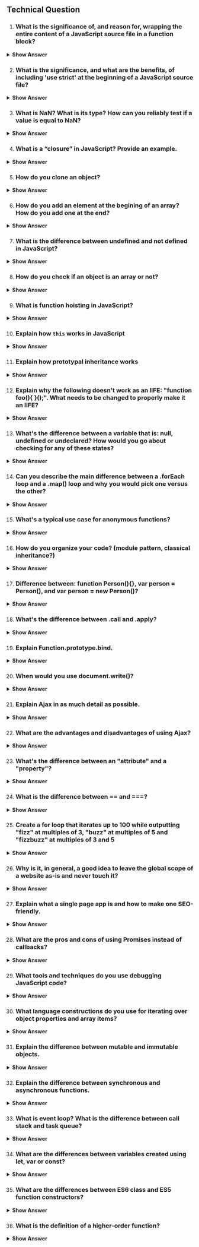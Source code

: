 ## Technical Question
1. ### What is the significance of, and reason for, wrapping the entire content of a JavaScript source file in a function block?
<details><summary><b>Show Answer</b></summary>

The practice of wrapping the entire content of a JavaScript source file in a function block is called the "module pattern" or "immediately-invoked function expression" (IIFE) and it serves several purposes:

Encapsulation: By wrapping code in a function block, it creates a private scope for the variables and functions defined within it. This means that any variables or functions defined within the function block are not accessible outside of it, effectively encapsulating the code and preventing naming collisions with other code that may be present in the global scope.

Avoidance of global variables: When variables are declared outside of any function block, they become global variables, which can be accessed and modified by any other script running on the same page. By wrapping the code in a function block, variables and functions declared within it become private, avoiding the creation of new global variables.

Modularization: The module pattern allows for the creation of self-contained modules of code that can be reused across different parts of an application. By defining all the code related to a particular feature or component within a single function block, it becomes easier to manage and organize code.

Protection against minification issues: Some minification tools may rename variables in a way that could cause issues if the code is not wrapped in a function block. By using the module pattern, the code is protected from these issues as the variables are not exposed in the global scope.

Overall, wrapping the entire content of a JavaScript source file in a function block provides a way to write more organized, modular, and encapsulated code that is less prone to errors caused by global variables or minification issues.

</details>

2. ### What is the significance, and what are the benefits, of including 'use strict' at the beginning of a JavaScript source file?
<details><summary><b>Show Answer</b></summary>
The 'use strict' statement is a feature introduced in ECMAScript 5 that allows developers to opt into a stricter version of JavaScript, which helps to avoid common mistakes and improve performance. When 'use strict' is included at the beginning of a JavaScript file, it enables strict mode for that entire file. Some benefits of using strict mode are:

It helps to catch common coding mistakes that would otherwise result in silent errors, such as using undeclared variables, assigning values to read-only properties, or using duplicate function parameter names.
It disallows certain unsafe or confusing language features, such as using the 'eval' function or implicit type coercion.
It improves performance in some cases by allowing JavaScript engines to optimize code more aggressively.</details>

3. ### What is NaN? What is its type? How can you reliably test if a value is equal to NaN?
<details><summary><b>Show Answer</b></summary>
NaN stands for "Not a Number" and is a special value in JavaScript that represents an undefined or unrepresentable value resulting from a mathematical operation. Despite its name, NaN is of the type "number". However, NaN is unique in that it is the only value in JavaScript that is not equal to itself. Therefore, a reliable way to test if a value is equal to NaN is to use the 'isNaN()' function, which returns true if the value is NaN and false otherwise.</details>

4. ### What is a “closure” in JavaScript? Provide an example.
<details><summary><b>Show Answer</b></summary>
A closure is a feature in JavaScript that allows a function to retain access to variables defined in its outer scope even after the outer function has returned. This is achieved by creating a new execution context for the inner function, which includes a reference to the outer function's lexical environment. Here's an example of a closure:

```
  function outerFunction() {
  const name = 'John';
  
  function innerFunction() {
    console.log(`Hello ${name}!`);
  }
  
  return innerFunction;
}

const greeting = outerFunction();
greeting(); // Output: "Hello John!"
```

In this example, outerFunction returns innerFunction, which is then assigned to the greeting variable. When greeting is called, it still has access to the name variable, even though outerFunction has already returned.
</details>

5. ### How do you clone an object?
<details><summary><b>Show Answer</b></summary>
In JavaScript, objects are reference types, which means that assigning an object to a new variable only creates a reference to the original object, not a new copy. To create a clone of an object, you can use several methods, including:

 - Using the Object.assign() method:

```
const original = { a: 1, b: 2 };
const clone = Object.assign({}, original);
```
  
 - Using the spread operator:
  
```
const original = { a: 1, b: 2 };
const clone = { ...original };
```

 - Using JSON.stringify() and JSON.parse():

 ```
const original = { a: 1, b: 2 };
const clone = JSON.parse(JSON.stringify(original));
 ```

</details>

6. ### How do you add an element at the begining of an array? How do you add one at the end?
<details><summary><b>Show Answer</b></summary>
To add an element at the beginning of an array in JavaScript, you can use the unshift() method, which adds one or more elements to the beginning of an array and returns the new length of the array. Here's an example:

```
const arr = [2, 3, 4];
arr.unshift(1);
console.log(arr); // Output: [1, 2, 3, 4]
```
To add an element to the end of an array, you can use the push() method, which adds one or more elements to the end of an array and returns the new length of the array. Here's an example:

```
const myArray = [1, 2, 3];
myArray.push(4);
console.log(myArray); // [1, 2, 3, 4]
```

</details>

7. ### What is the difference between undefined and not defined in JavaScript?
<details><summary><b>Show Answer</b></summary>

Undefined and not defined are both ways of referring to a variable that has not been assigned a value, but they are used in different contexts. Undefined means that a variable has been declared but has not been assigned a value, while not defined means that a variable has not been declared at all. Here's an example:

```
let myVariable;
console.log(myVariable); // undefined

console.log(myOtherVariable); // Uncaught ReferenceError: myOtherVariable is not defined
```
  
In the first example, myVariable has been declared but has not been assigned a value, so its value is undefined. In the second example, myOtherVariable has not been declared at all, so trying to access it will result in a ReferenceError.

</details>

8. ### How do you check if an object is an array or not?
<details><summary><b>Show Answer</b></summary>
You can check if an object is an array by using the Array.isArray() method. This method returns true if the object is an array, and false if it is not. Here's an example:

```
const myArray = [1, 2, 3];
console.log(Array.isArray(myArray)); // true

const myObject = { foo: 'bar' };
console.log(Array.isArray(myObject)); // false
```
</details>

9. ### What is function hoisting in JavaScript?
<details><summary><b>Show Answer</b></summary>
Function hoisting is a JavaScript behavior where function declarations are moved to the top of their scope before the code is executed. This means that you can call a function before it is declared in your code. For example:

```
foo(); // 'bar'

function foo() {
  console.log('bar');
}
```

In this example, we can call the foo() function before it is declared because the function declaration is hoisted to the top of the scope. Note that function expressions, which are assigned to a variable, are not hoisted.

</details>

10. ### Explain how `this` works in JavaScript
<details><summary><b>Show Answer</b></summary>
In JavaScript, this refers to the current execution context, which is usually determined by how a function is called. The value of this can vary depending on how a function is invoked, and can be difficult to predict without understanding the underlying rules.

Here are the basic rules for determining the value of this:

Global context: If this is used outside of any function or object, it refers to the global object. In a browser, the global object is the window object.

Object method: If this is used inside of an object method, it refers to the object that the method is a property of. For example:

```
const person = {
  name: "John",
  greet: function() {
    console.log(`Hello, my name is ${this.name}.`);
  }

person.greet(); // logs "Hello, my name is John."
```  
person.greet(); // logs "Hello, my name is John."
person.greet(); // logs "Hello, my name is John."
Constructor function: If this is used inside of a constructor function, it refers to the instance of the object that is being created. For example:
```
function Person(name) {
  this.name = name;
  this.greet = function() {
    console.log(`Hello, my name is ${this.name}.`);
  }
}

const john = new Person("John");
john.greet(); // logs "Hello, my name is John."
```
Function invocation: If this is used inside of a regular function that is not a method of an object or a constructor function, it refers to the global object. However, if the function is called with the call or apply method, the value of this can be set explicitly to a specific object.
```
function greet() {
  console.log(`Hello, my name is ${this.name}.`);
}

const person1 = { name: "John" };
const person2 = { name: "Jane" };

greet(); // logs "Hello, my name is undefined."
greet.call(person1); // logs "Hello, my name is John."
greet.apply(person2); // logs "Hello, my name is Jane."
```
It's important to note that arrow functions do not have their own this binding, and instead inherit the this value from their enclosing lexical scope. This means that the value of this inside of an arrow function depends on where the function is defined, rather than how it is called.

In summary, the value of this in JavaScript depends on how a function is called, and can be determined by following the rules outlined above.

More detailed explaination onn Freecodecamp: https://www.freecodecamp.org/news/javascript-this-keyword-binding-rules/
</details>

11. ### Explain how prototypal inheritance works
<details><summary><b>Show Answer</b></summary>
Prototypal inheritance is a type of inheritance model in JavaScript where objects can inherit properties and methods from their prototypes. Each object in JavaScript has a prototype, which is essentially a reference to another object. When an object is created, it automatically inherits all the properties and methods of its prototype.

Here's an example:

```
// Create a parent object
let parent = {
  firstName: "John",
  lastName: "Doe",
  fullName: function() {
    return this.firstName + " " + this.lastName;
  }
};

// Create a child object
let child = Object.create(parent);

// Add a property to the child object
child.age = 25;

console.log(child.firstName); // "John"
console.log(child.age); // 25
console.log(child.fullName()); // "John Doe"
```
In this example, we first create a parent object with properties and a method. Then, we create a child object using Object.create(parent). This creates a new object with its prototype set to the parent object. We then add a new property to the child object.

When we access the firstName property of the child object, JavaScript first checks if it exists on the object itself. Since it doesn't, it checks the prototype chain and finds it on the parent object. Similarly, when we call the fullName() method on the child object, JavaScript finds it on the parent object through the prototype chain.

Prototypal inheritance is useful because it allows us to reuse code and create objects that share common properties and methods without having to define them on each individual object. It also allows us to create more complex inheritance relationships by chaining together prototypes. However, it's important to be aware of the potential pitfalls, such as unintentional modification of shared properties and methods.

</details>

12. ### Explain why the following doesn't work as an IIFE: "function foo(){ }();". What needs to be changed to properly make it an IIFE?
<details><summary><b>Show Answer</b></summary>
IIFE stands for Immediately Invoked Function Expression. It is a design pattern commonly used in JavaScript to create a function that is executed as soon as it is defined.

The following code doesn't work as an IIFE:

```
function foo() { }();
```
This is because the function is defined first and then immediately called with empty parentheses, which causes a syntax error. The JavaScript interpreter thinks that the function is being called with no arguments, but since there are no parentheses around the function definition, it doesn't know that it's actually supposed to be an IIFE.

To properly make it an IIFE, we need to wrap the entire function in parentheses like this:

```
(function foo() { })();
```
This tells the JavaScript interpreter that the function is meant to be an expression and not a declaration, and that it should be invoked immediately after it is defined.

Alternatively, we can also use the more commonly used syntax:
```
(function() { })();
```
This creates an anonymous function expression that is immediately invoked.

In summary, to make a function an IIFE, we need to wrap it in parentheses to create a function expression and then immediately invoke it.
</details>

13. ### What's the difference between a variable that is: null, undefined or undeclared? How would you go about checking for any of these states?
<details><summary><b>Show Answer</b></summary>
In JavaScript, there are three different states that a variable can be in: null, undefined, or undeclared. Let's discuss each state and how you can check for them:

1. Null: A null value is assigned by a programmer and represents an intentional absence of any object value. It is a value that represents no value or no object. In other words, null is explicitly set by the programmer to indicate that there is no value assigned to the variable.
To check if a variable is null, you can use the strict equality operator (===) to compare the variable to the null value. For example:

```
let myVariable = null;

if (myVariable === null) {
  console.log("myVariable is null");
}
```
2. Undefined: A variable is undefined when it has been declared but has not been assigned a value. It can also be undefined when a function doesn't return a value or when an object property doesn't exist.
To check if a variable is undefined, you can use the typeof operator and compare it to the string "undefined". For example:

```
let myVariable;

if (typeof myVariable === "undefined") {
  console.log("myVariable is undefined");
}
```
3. Undeclared: A variable is undeclared if it has not been declared using the var, let, or const keyword. It means that the variable doesn't exist in the current scope.
To check if a variable is undeclared, you can use a try-catch block and catch the ReferenceError that is thrown when an undeclared variable is referenced. For example:

```
try {
  if (myUndeclaredVariable === undefined) {
    console.log("myUndeclaredVariable is undefined");
  }
} catch (e) {
  console.log("myUndeclaredVariable is undeclared");
}
```
}
In summary, to check for each state:

To check for null: use strict equality (===) and compare to the null value.
To check for undefined: use typeof operator and compare to the string "undefined".
To check for undeclared: use a try-catch block and catch the ReferenceError thrown when an undeclared variable is referenced.
</details>

14. ### Can you describe the main difference between a .forEach loop and a .map() loop and why you would pick one versus the other?
<details><summary><b>Show Answer</b></summary>
The main difference between a .forEach loop and a .map() loop is in their return values and the way they treat the original array.

A .forEach loop is used when you want to perform a certain action on every element of an array, but you don't necessarily want to create a new array based on the original one. It simply iterates over each item in the array and performs the specified action. The return value of a .forEach loop is always undefined.

A .map() loop, on the other hand, is used when you want to create a new array based on the original one, by applying a certain function to each element of the array. It returns a new array with the same length as the original, but with the elements transformed by the function.

So, why would you pick one over the other?

If you simply need to perform an action on each element of an array, without creating a new array, then a .forEach loop is the way to go. It can be used for simple tasks like logging each element in the array to the console, or more complex tasks like modifying the original array.

If you need to create a new array based on the original one, by transforming each element in some way, then a .map() loop is the better choice. It can be used for tasks like converting an array of Celsius temperatures to an array of Fahrenheit temperatures, or transforming an array of objects to an array of specific object properties.

It's worth noting that neither of these methods modifies the original array, so they are both safe to use in that regard.
</details>

15. ### What's a typical use case for anonymous functions?
<details><summary><b>Show Answer</b></summary>
Anonymous functions, also known as lambda functions, are functions without a name that can be created and passed as arguments to other functions or used inline in expressions. A typical use case for anonymous functions is when we need to define a small and simple function that is only needed once and doesn't require a full-fledged function definition.

One common use case for anonymous functions is in functional programming, where higher-order functions are frequently used. Higher-order functions are functions that take one or more functions as arguments and/or return a function as a result. In such cases, anonymous functions can be used as "throwaway" functions to define the behavior of the higher-order function on the fly.

For example, let's say we have a list of numbers and we want to filter out only the even numbers. We could use the built-in filter function in Python and pass an anonymous function as the filter condition, like this:

```
numbers = [1, 2, 3, 4, 5, 6]
even_numbers = filter(lambda x: x % 2 == 0, numbers)
print(list(even_numbers))  # [2, 4, 6]
```
In this example, we define an anonymous function lambda x: x % 2 == 0 that takes a single argument x and returns True if x is even (i.e., if x % 2 == 0). We then pass this anonymous function as the filter condition to the filter function, which returns an iterator over the even numbers in the numbers list. Finally, we convert the iterator to a list and print it.

Another use case for anonymous functions is when defining callbacks or event handlers. For example, if we are working with a GUI toolkit that allows us to attach a callback function to a button press event, we could define the callback function inline as an anonymous function instead of creating a named function and passing it as an argument.

Overall, anonymous functions are a useful tool in programming that allows us to write more concise and readable code in certain situations where we don't need a named function or where a named function would be too cumbersome to define.
</details>

16. ### How do you organize your code? (module pattern, classical inheritance?)
<details><summary><b>Show Answer</b></summary>
When it comes to organizing code, there are several patterns and approaches you can use. The choice ultimately depends on the specifics of the project and the needs of the team.

One popular approach is the module pattern, where you group related functions and variables into a self-contained module. This pattern allows for better encapsulation, making it easier to reason about and maintain the codebase. With this approach, you can create modules for various parts of your application, such as user authentication, data storage, or UI components. Each module can have its own public interface and private implementation, which helps to prevent unwanted interactions between modules.

Another popular approach is classical inheritance, which involves creating classes and hierarchies of objects that inherit properties and methods from parent classes. This approach is useful when you need to create many similar objects with shared properties and behavior. It can also help with code reuse, as you can create parent classes that define common functionality and then inherit from them to create more specialized subclasses.

In addition to these approaches, there are also other patterns you can use, such as functional programming, dependency injection, and observer pattern. The important thing is to choose the approach that makes the most sense for your project and to be consistent in your coding practices across the codebase.
</details>

17. ### Difference between: function Person(){}, var person = Person(), and var person = new Person()?
<details><summary><b>Show Answer</b></summary>
In JavaScript, a function can be used to create objects, which can then be used to store data or perform actions. The three code snippets you provided are all related to creating objects using a function, but they differ in how they create and initialize the object.

1. function Person() {} is a function declaration that defines a function called "Person". This function doesn't do anything by default; it simply exists as a named function. You can think of it as a blueprint for creating objects of type "Person", but it doesn't create any objects on its own. This function can be used to create new objects using the new keyword.

2. var person = Person(); is a variable declaration that creates a variable called "person" and assigns it the return value of calling the "Person" function. However, since the "Person" function doesn't return anything explicitly, this line of code will set the "person" variable to undefined. This code snippet doesn't create a new object of type "Person" either.

3. var person = new Person(); is a variable declaration that creates a variable called "person" and assigns it a new instance of the "Person" object created with the new keyword. The new keyword is used to create a new instance of an object based on a constructor function. When a constructor function is called with the new keyword, it creates and returns a new object instance.

When creating objects using constructor functions, it is generally recommended to use the new keyword to ensure that a new instance of the object is created. Using the new keyword creates a new object and sets the value of this to the new object, allowing the constructor to initialize the new object properly.
</details>


18. ### What's the difference between .call and .apply?
<details><summary><b>Show Answer</b></summary>

</details>

19. ### Explain Function.prototype.bind.
<details><summary><b>Show Answer</b></summary>
Function.prototype.bind is a built-in method in JavaScript that returns a new function with a specified this value and an optional set of arguments. This method allows us to bind a function to a specific object and create a new function that will use the specified object as its this value.

The syntax for bind is as follows:
```
function.bind(thisArg[, arg1[, arg2[, ...]]])
```
Here, thisArg is the object that the function will use as its this value when it is called. The remaining arguments arg1, arg2, etc. are optional and represent the arguments that will be passed to the function when it is called.

Let's look at an example to better understand bind. Suppose we have an object person with a property name and a method greet:
```
const person = {
  name: 'John',
  greet: function() {
    console.log(`Hello, my name is ${this.name}.`);
  }
};
```
If we call person.greet() directly, we'll see Hello, my name is John. printed to the console.

Now let's say we want to create a new function that has person as its this value, but we don't want to call the greet method directly. We can use bind to create a new function:

```
const greetPerson = person.greet.bind(person);
```
Here, greetPerson is a new function that has person as its this value. We can call it just like we called person.greet():

```
greetPerson(); // logs "Hello, my name is John."
```
The advantage of using bind is that we can pass greetPerson around as a reference to a function that is bound to person. We can use it in callback functions, pass it as an argument to other functions, etc.

In summary, Function.prototype.bind is a powerful method in JavaScript that allows us to bind a function to a specific object and create a new function with a specified this value and set of arguments.
</details>

20. ### When would you use document.write()?
<details><summary><b>Show Answer</b></summary>
document.write() is a method in JavaScript that writes content directly to an HTML document. It can be used in a variety of scenarios, including but not limited to:

1. During page load: document.write() can be used during the loading of a page to add content dynamically. This is particularly useful when you want to include some dynamic content that is generated using JavaScript or some other scripting language.

2. Testing purposes: document.write() can be used during development to quickly test some functionality. For example, if you want to see if a particular piece of JavaScript code is working as expected, you can use document.write() to display some output on the page.

3. Dynamic content generation: document.write() can be used to generate dynamic content on the fly. For instance, if you have a button that, when clicked, generates some content on the page, you can use document.write() to write that content directly to the document.

4. External script loading: document.write() can be used to load external scripts dynamically. For example, if you want to load a script file dynamically after the page has loaded, you can use document.write() to write the script tag directly to the document.

It's important to note that document.write() can have some drawbacks and limitations, particularly when used after the page has finished loading. In some cases, it can overwrite existing content on the page, causing unexpected behavior. Additionally, it can be difficult to maintain and modify code that relies heavily on document.write(). Therefore, it's generally recommended to use other methods, such as DOM manipulation, to add content to a web page dynamically.
</details>

21. ### Explain Ajax in as much detail as possible.
<details><summary><b>Show Answer</b></summary>
  Ajax (Asynchronous JavaScript and XML) is a web development technique that allows web pages to load content dynamically without requiring the entire page to reload. With Ajax, web developers can create more responsive and interactive user experiences on web pages. It is a combination of several technologies including HTML, CSS, JavaScript, and XML or JSON.

Before Ajax, web pages used to reload entirely whenever users interacted with the page, such as filling out a form or clicking a button. This process was slow and often interrupted the user experience. With Ajax, only the specific part of the page that needs to be updated is refreshed, making the interaction faster and more seamless.

Ajax works by using JavaScript to send asynchronous requests to the server in the background, without reloading the entire page. The server then responds with data in either XML or JSON format, which is then parsed and displayed on the page. The XMLHttpRequest (XHR) object is used to make these requests and handle the responses.

One of the key benefits of Ajax is its ability to improve the speed and efficiency of web applications. Because only the necessary data is retrieved from the server, rather than the entire page, Ajax can significantly reduce the amount of data that needs to be transferred between the client and server. This reduces the amount of bandwidth required and makes web pages load faster.

Another advantage of Ajax is that it allows for more dynamic and interactive user experiences. For example, users can enter data into a form and see immediate feedback without the need to reload the entire page. Ajax also allows for real-time updates, such as live chat or stock quotes, without requiring a page refresh.

Ajax has become a popular technique for web developers and is used by many popular web applications such as Google Maps, Gmail, and Facebook. However, it is important to note that Ajax has some limitations, such as its dependence on JavaScript and the fact that it can be more difficult to implement than traditional web development techniques. Additionally, Ajax can sometimes be incompatible with certain web browsers or versions of those browsers.
</details>

22. ### What are the advantages and disadvantages of using Ajax?
<details><summary><b>Show Answer</b></summary>
Ajax (Asynchronous JavaScript and XML) is a popular web development technique that allows web pages to load content dynamically without requiring the entire page to reload. While there are many advantages to using Ajax, there are also some potential drawbacks to consider.

Advantages of Ajax:

1. Improved User Experience: Ajax enables web pages to update specific portions of content without requiring the entire page to reload, resulting in a faster and smoother user experience.
2. Reduced Server Load: With Ajax, only the necessary data is transferred between the client and server, reducing the amount of data that needs to be transferred and the load on the server.
3. Interactivity: Ajax allows for more dynamic and interactive web applications, with real-time updates, chat applications, and more.
4. Cross-Platform Compatibility: Ajax is compatible with most web browsers and can be used on various platforms such as desktop, mobile, and tablet devices.
Disadvantages of Ajax:

1. Dependence on JavaScript: Ajax is dependent on JavaScript, which means that if the user's browser does not support JavaScript or has JavaScript disabled, the Ajax functionality will not work.
2. Security Risks: Ajax can make web applications more vulnerable to security risks such as cross-site scripting (XSS) attacks and cross-site request forgery (CSRF) attacks.
3. SEO: Ajax content is often not indexed by search engines, which can affect the visibility of the web application in search results.
4. Complexity: Implementing Ajax can be more complex than traditional web development techniques, and it requires a good understanding of JavaScript and server-side programming.
</details>

23. ### What's the difference between an "attribute" and a "property"?
<details><summary><b>Show Answer</b></summary>
In web development, attributes and properties are terms used to describe the characteristics of HTML elements. While they are often used interchangeably, there is a difference between the two.

An attribute is a characteristic of an HTML element that is defined in the HTML markup. Attributes are used to provide additional information about the element and can be specified in the opening tag of an HTML element using the attribute name and value. For example, the "src" attribute is used to specify the URL of an image in an HTML "img" tag.

On the other hand, a property is a characteristic of an HTML element that can be accessed and manipulated using JavaScript. Properties are defined on the DOM (Document Object Model) and can be used to set or retrieve values of an element's characteristics. For example, the "src" property can be used to get or set the value of the "src" attribute of an "img" element.

One important difference between attributes and properties is that attributes are static and can only be set during the initial creation of the HTML element. Once the element is created, its attributes cannot be changed. Properties, on the other hand, can be changed dynamically using JavaScript, and their values may be updated based on user interaction or other events.

Another difference is that attributes are part of the HTML standard and are used by web browsers to render the page, while properties are part of the DOM API and are used by JavaScript to manipulate the page dynamically.

In summary, attributes and properties are both used to describe the characteristics of HTML elements, but attributes are defined in the HTML markup and are static, while properties are defined on the DOM and can be accessed and changed dynamically using JavaScript.
</details>

24. ### What is the difference between == and ===?
<details><summary><b>Show Answer</b></summary>
In JavaScript, there are two types of equality operators: the double equals (==) operator and the triple equals (===) operator.

The double equals (==) operator is a loose equality operator that checks for equality between two values, regardless of their data type. It performs type coercion, which means that it converts the operands to a common type before comparing them. For example, the expression "5" == 5 would be true because the string "5" is coerced to the number 5 before the comparison is made.

On the other hand, the triple equals (===) operator is a strict equality operator that checks for equality between two values, taking into account their data type. It does not perform type coercion, so if the types of the operands are different, the comparison will always return false. For example, the expression "5" === 5 would be false because the operands have different types (string and number).

Here are a few more key differences between the double equals (==) and triple equals (===) operators:

Performance: The triple equals (===) operator is faster than the double equals (==) operator because it does not perform type coercion.

Predictability: The triple equals (===) operator is more predictable than the double equals (==) operator because it takes into account the data type of the operands.

Implicit conversions: The double equals (==) operator can result in unexpected behavior due to implicit type conversions, which can make code harder to debug and maintain.

In general, it is recommended to use the triple equals (===) operator in JavaScript for comparing values to avoid unexpected results due to type coercion. However, there may be situations where the double equals (==) operator is useful, such as when comparing values from user input that may be in different data types.
</details>

25. ### Create a for loop that iterates up to 100 while outputting "fizz" at multiples of 3, "buzz" at multiples of 5 and "fizzbuzz" at multiples of 3 and 5
<details><summary><b>Show Answer</b></summary>
```
for (let i = 1; i <= 100; i++) {
  if (i % 3 === 0 && i % 5 === 0) {
    console.log("fizzbuzz");
  } else if (i % 3 === 0) {
    console.log("fizz");
  } else if (i % 5 === 0) {
    console.log("buzz");
  } else {
    console.log(i);
  }
}
```
</details>

26. ### Why is it, in general, a good idea to leave the global scope of a website as-is and never touch it?
<details><summary><b>Show Answer</b></summary>
n general, it is a good idea to avoid modifying the global scope of a website because doing so can lead to various issues such as naming conflicts, unintended side effects, and poor maintainability.

The global scope refers to the space where variables, functions, and other objects are defined outside of any functions or blocks. Any code that is placed in the global scope is executed immediately when the page loads, which can cause problems if the code is not properly organized.

Modifying the global scope can also lead to naming conflicts, where multiple scripts or libraries define variables or functions with the same name, causing unexpected behavior or errors. This can be especially problematic if you are using third-party libraries or plugins that also modify the global scope.

Additionally, modifying the global scope can make it more difficult to debug or maintain your code. When code is organized into modules or functions, it is easier to understand and reason about, and it is easier to isolate and fix issues when they arise.

For these reasons, it is generally recommended to avoid modifying the global scope and instead to use best practices for organizing your code, such as modularization, encapsulation, and proper use of namespaces.
</details>

27. ### Explain what a single page app is and how to make one SEO-friendly.
<details><summary><b>Show Answer</b></summary>
A single page app (SPA) is a web application that runs entirely within a single web page or view. Unlike traditional web applications that reload the entire page with each request, SPAs dynamically update the content of the current page without requiring a full page reload. SPAs are typically built using JavaScript frameworks such as React, Angular, or Vue.

Making a SPA SEO-friendly can be challenging since search engines rely on the traditional model of multiple pages with unique URLs to crawl and index content. However, there are several strategies that can be used to make a SPA SEO-friendly:

Implement server-side rendering (SSR): One way to make a SPA SEO-friendly is to implement server-side rendering. SSR generates HTML content on the server and sends it to the client, which can be indexed by search engines. SSR can be implemented using frameworks such as Next.js or Nuxt.js.

Use dynamic rendering: Dynamic rendering is a technique where the server sends a pre-rendered version of the page to search engines, while users still see the SPA version. This approach can be implemented using tools such as Puppeteer or Rendertron.

Implement metadata: Since search engines rely on metadata to understand the content of a page, it's important to include metadata such as title, description, and keywords in the SPA. This can be done using the HTML meta tag or using JavaScript to dynamically set the metadata.

Use the History API: The History API can be used to update the URL of the SPA as the user navigates through the app. This can help search engines crawl and index the different pages of the SPA.

Use schema.org markup: Schema.org markup provides search engines with additional information about the content of a page. This can be used to markup important information such as product information or reviews.

Optimize load time: Search engines favor websites that load quickly, so it's important to optimize the load time of the SPA. This can be done using techniques such as lazy loading, code splitting, and caching.

In conclusion, making a SPA SEO-friendly requires careful planning and implementation. By using techniques such as server-side rendering, metadata, and schema.org markup, developers can ensure that their SPA is easily crawled and indexed by search engines.
</details>

28. ### What are the pros and cons of using Promises instead of callbacks?
<details><summary><b>Show Answer</b></summary>
Promises and callbacks are two mechanisms that can be used in JavaScript to handle asynchronous operations. Promises provide a more elegant and concise way to deal with asynchronous operations compared to callbacks, but they also have their own advantages and disadvantages. Here are some of the pros and cons of using Promises over callbacks:

Pros of Promises:

Readability: Promises provide a more readable and understandable way to handle asynchronous code. Promises are designed to look like synchronous code, making it easier for developers to read and understand.

Error handling: Promises provide a cleaner way to handle errors compared to callbacks. Promises have a dedicated .catch() method that can be used to catch any errors that occur during the execution of the promise.

Chaining: Promises allow you to chain multiple asynchronous operations together. This makes it easier to write complex asynchronous code.

State: Promises have a state that can be used to determine if the promise is pending, fulfilled, or rejected.

Cons of Promises:

Learning curve: Promises can be difficult to learn, especially for developers who are new to JavaScript. Promises have their own set of methods and concepts that must be understood before they can be used effectively.

Compatibility: Promises are not compatible with older browsers. This means that if you want to use Promises, you may need to use a polyfill or transpiler to make your code work on older browsers.

Performance: Promises can have a negative impact on performance if they are not used properly. Promises can create unnecessary overhead if they are not used in the right way.

Debugging: Debugging Promises can be more difficult compared to callbacks. Promises are more complex and can be harder to debug, especially if you are not familiar with how they work.

In conclusion, while Promises provide a more elegant and concise way to deal with asynchronous operations compared to callbacks, they also have their own advantages and disadvantages. It's important to consider the pros and cons of each approach and choose the one that best fits your needs and the needs of your project.
</details>

29. ### What tools and techniques do you use debugging JavaScript code?
<details><summary><b>Show Answer</b></summary>
1. Browser Developer Tools: Most modern browsers come with built-in developer tools that can help you debug JavaScript code. These tools provide features such as console logging, breakpoints, and step-by-step execution.

2. Console Logging: Logging is a powerful technique that helps you understand what is happening in your code. You can use console.log() to print values or messages to the console and see what is going on in your code.

3. Breakpoints: A breakpoint is a tool that allows you to pause the execution of your code at a specific line or function. You can then step through your code line by line, examine variable values, and determine the cause of the problem.

4. Code Profilers: Code profilers are tools that help you identify performance bottlenecks in your code. They allow you to measure the time it takes for your code to execute and pinpoint the areas that are slowing down your application.

5. Linting Tools: Linting tools analyze your code for potential errors, style violations, and other issues. They can help you catch common mistakes before they cause problems.

6. Code Review: Code reviews can be an effective way to identify and resolve issues in your code. By having another developer review your code, you can get fresh insights into potential problems and areas for improvement.

Overall, debugging JavaScript code requires a combination of tools, techniques, and experience. With the right approach, you can quickly identify and resolve issues in your code, and build more robust and reliable applications.
</details>

30. ### What language constructions do you use for iterating over object properties and array items?
<details><summary><b>Show Answer</b></summary>
In JavaScript, there are several language constructions that can be used for iterating over object properties and array items. Here are a few commonly used ones:

1. For...in Loop: The for...in loop can be used to iterate over the properties of an object. It works by iterating over all the enumerable properties of an object and executing a block of code for each property.
```
for (let prop in object) {
  console.log(prop + ': ' + object[prop]);
}
```
2. For...of Loop: The for...of loop can be used to iterate over the items of an array. It works by iterating over the iterable object (e.g., an array) and executing a block of code for each item.
```
for (let item of array) {
  console.log(item);
}
```
3. forEach Method: The forEach method is available on arrays and can be used to iterate over the items of an array. It works by executing a callback function for each item in the array.
```
array.forEach(function(item) {
  console.log(item);
});
```
4. Object.keys Method: The Object.keys method returns an array of all the enumerable properties of an object. You can then use a for...of loop or forEach method to iterate over the array.
```
Object.keys(object).forEach(function(prop) {
  console.log(prop + ': ' + object[prop]);
});
```
5. Object.entries Method: The Object.entries method returns an array of key-value pairs for all the enumerable properties of an object. You can then use a for...of loop or forEach method to iterate over the array.
```
Object.entries(object).forEach(function([key, value]) {
  console.log(key + ': ' + value);
});
  ```
These language constructions provide different options for iterating over object properties and array items, and can be used depending on the specific use case and preference of the developer.
</details>

31. ### Explain the difference between mutable and immutable objects.
<details><summary><b>Show Answer</b></summary>
In JavaScript, an object's mutability refers to whether its value can be changed after it is created. Immutable objects are objects whose values cannot be changed once they are created, while mutable objects can have their values changed.

Examples of immutable objects in JavaScript include numbers, strings, and Booleans. Once a number, string, or Boolean is created, its value cannot be changed.

Examples of mutable objects in JavaScript include arrays and objects. With arrays, you can add or remove elements, and with objects, you can add or remove properties or change the values of existing properties.

Here is an example to illustrate the difference between mutable and immutable objects:

```
// Example of an immutable object
const myString = "Hello";
console.log(myString); // "Hello"
myString[0] = "J";
console.log(myString); // "Hello" - The value hasn't changed

// Example of a mutable object
const myArray = [1, 2, 3];
console.log(myArray); // [1, 2, 3]
myArray.push(4);
console.log(myArray); // [1, 2, 3, 4] - The array has been modified
 ```
In general, immutable objects are considered safer to work with because their values cannot be accidentally changed. This can make code easier to reason about and help prevent bugs. However, mutable objects are often necessary to represent more complex data structures, and can be more efficient in certain situations where large amounts of data need to be modified frequently.
</details>

32. ### Explain the difference between synchronous and asynchronous functions.
<details><summary><b>Show Answer</b></summary>
Synchronous and asynchronous are terms used to describe how functions or processes in computer programs execute and communicate with each other.

A synchronous function is one that runs in a blocking manner, meaning that it halts the execution of the program until it completes its task. This means that the program waits for the function to finish before it can move on to the next line of code. Synchronous functions are typically straightforward and easy to read, but they can also make the program slow and unresponsive if they take a long time to complete.

An asynchronous function, on the other hand, runs in a non-blocking manner, which means that it does not halt the execution of the program. Instead, it returns control to the program immediately and allows it to continue running while the asynchronous function is executed in the background. This means that other lines of code can be executed while the asynchronous function is running, which can improve the program's performance and responsiveness.

Asynchronous functions typically use callbacks, promises, or async/await syntax to communicate their results back to the program. These methods allow the program to receive the result of the asynchronous function when it's done, without having to wait for it to complete.

In summary, synchronous functions block the program until they finish their task, while asynchronous functions allow the program to continue running while they execute in the background.
</details>

33. ### What is event loop? What is the difference between call stack and task queue?
<details><summary><b>Show Answer</b></summary>

</details>

34. ### What are the differences between variables created using let, var or const?
<details><summary><b>Show Answer</b></summary>

</details>

35. ### What are the differences between ES6 class and ES5 function constructors?
<details><summary><b>Show Answer</b></summary>

</details>

36. ### What is the definition of a higher-order function?
<details><summary><b>Show Answer</b></summary>
In JavaScript, a higher-order function is a function that takes one or more functions as arguments and/or returns a function as its result. This means that a higher-order function can operate on functions as data, just like any other variable.

Higher-order functions are an important feature of functional programming, as they allow for the composition of functions and the creation of more abstract, reusable code. Some common examples of higher-order functions in JavaScript include map, filter, reduce, sort, and forEach.

For instance, the map() function is a higher-order function that takes an array and a function as arguments, and returns a new array where each element is the result of applying the function to the corresponding element in the original array. Here's an example:

```
const numbers = [1, 2, 3, 4, 5];

const doubledNumbers = numbers.map(function(num) {
  return num * 2;
});

console.log(doubledNumbers); // [2, 4, 6, 8, 10]

In this example, the map() function takes an array of numbers and a function that doubles each number. The map() function then returns a new array with each number doubled.
</details>

37. ### Can you give an example of a curry function and why this syntax offers an advantage?
<details><summary><b>Show Answer</b></summary>

</details>

38. ### Can you describe the Document Object Model in JavaScript?
<details><summary><b>Show Answer</b></summary>

</details>

39. ### What is the difference between function scope and block scope in JavaScript?
<details><summary><b>Show Answer</b></summary>
In JavaScript, scope defines the area where a variable or function is accessible. There are two types of scopes in JavaScript: function scope and block scope.

Function scope refers to the accessibility of variables declared inside a function. Variables declared inside a function are only accessible within that function and cannot be accessed outside of it. This means that they have a local scope and are not available in the global scope.

Block scope, on the other hand, refers to the accessibility of variables declared inside a block of code. A block of code is any set of statements enclosed in curly braces {}. Variables declared inside a block of code, such as a loop or an if statement, are only accessible within that block and cannot be accessed outside of it. This means that they also have a local scope and are not available in the global scope.

To summarize, variables declared with var have function scope and variables declared with let and const have block scope. It is recommended to use let and const instead of var to avoid potential issues with variable hoisting and unintended global variables.
</details>

40. ### What will this do and why? var foo = 10 + '20';
<details><summary><b>Show Answer</b></summary>
In JavaScript, the + operator can be used for both addition and string concatenation, depending on the types of its operands.

In the expression var foo = 10 + '20';, the + operator is used with a number (10) and a string ('20'). Since one of the operands is a string, JavaScript will perform string concatenation and produce a string result.

The result of 10 + '20' is the string '1020'. Therefore, the variable foo will be assigned the value '1020'.
</details>
